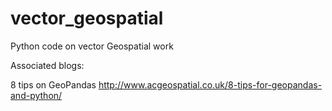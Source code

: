 # vector_geospatial
Python code on vector Geospatial work


Associated blogs:

8 tips on GeoPandas http://www.acgeospatial.co.uk/8-tips-for-geopandas-and-python/

